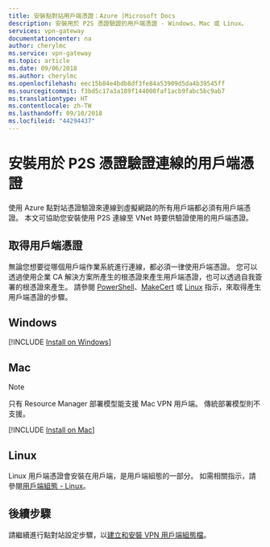 ```yaml
---
title: 安裝點對站用戶端憑證：Azure |Microsoft Docs
description: 安裝用於 P2S 憑證驗證的用戶端憑證 - Windows、Mac 或 Linux。
services: vpn-gateway
documentationcenter: na
author: cherylmc
ms.service: vpn-gateway
ms.topic: article
ms.date: 09/06/2018
ms.author: cherylmc
ms.openlocfilehash: eec15b84e4bdb8df3fe84a53909d5da4b39545ff
ms.sourcegitcommit: f3bd5c17a3a189f144008faf1acb9fabc5bc9ab7
ms.translationtype: HT
ms.contentlocale: zh-TW
ms.lasthandoff: 09/10/2018
ms.locfileid: "44294437"
---
```

# <a name="install-client-certificates-for-p2s-certificate-authentication-connections"></a>安裝用於 P2S 憑證驗證連線的用戶端憑證

使用 Azure 點對站憑證驗證來連線到虛擬網路的所有用戶端都必須有用戶端憑證。 本文可協助您安裝使用 P2S 連線至 VNet 時要供驗證使用的用戶端憑證。

## <a name="generate"></a>取得用戶端憑證

無論您想要從哪個用戶端作業系統進行連線，都必須一律使用戶端憑證。 您可以透過使用企業 CA 解決方案所產生的根憑證來產生用戶端憑證，也可以透過自我簽署的根憑證來產生。 請參閱 [PowerShell](vpn-gateway-certificates-point-to-site.md)、[MakeCert](vpn-gateway-certificates-point-to-site-makecert.md) 或 [Linux](vpn-gateway-certificates-point-to-site-linux.md) 指示，來取得產生用戶端憑證的步驟。 

## <a name="installwin"></a>Windows

[!INCLUDE [Install on Windows](../../includes/vpn-gateway-certificates-install-client-cert-include.md)]

## <a name="installmac"></a>Mac

>[!NOTE]
>只有 Resource Manager 部署模型能支援 Mac VPN 用戶端。 傳統部署模型則不支援。
>
>

[!INCLUDE [Install on Mac](../../includes/vpn-gateway-certificates-install-mac-client-cert-include.md)]

## <a name="installlinux"></a>Linux

Linux 用戶端憑證會安裝在用戶端，是用戶端組態的一部分。 如需相關指示，請參閱[用戶端組態 - Linux](point-to-site-vpn-client-configuration-azure-cert.md#linuxinstallcli)。

## <a name="next-steps"></a>後續步驟

請繼續進行點對站設定步驟，以[建立和安裝 VPN 用戶端組態檔](point-to-site-vpn-client-configuration-azure-cert.md)。